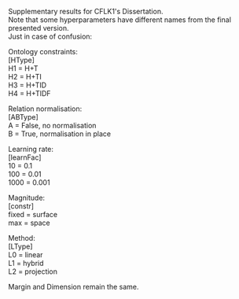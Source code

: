 Supplementary results for CFLK1's Dissertation.\
Note that some hyperparameters have different names from the final presented version.\
Just in case of confusion:

Ontology constraints:\
[HType]\
H1 = H+T\
H2 = H+TI\
H3 = H+TID\
H4 = H+TIDF

Relation normalisation:\
[ABType]\
A = False, no normalisation\
B = True, normalisation in place

Learning rate:\
[learnFac]\
10 = 0.1\
100 = 0.01\
1000 = 0.001

Magnitude:\
[constr]\
fixed = surface\
max = space

Method:\
[LType]\
L0 = linear\
L1 = hybrid\
L2 = projection

Margin and Dimension remain the same.
